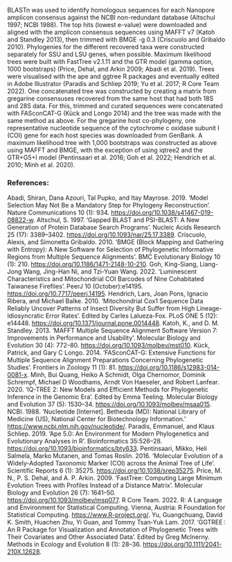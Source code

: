 BLASTn was used to identify homologous sequences for each Nanopore amplicon consensus against the NCBI non-redundant database (Altschul 1997; NCBI 1988). The top hits (lowest e-value) were downloaded and aligned with the amplicon consensus sequences using MAFFT v7 (Katoh and Standley 2013), then trimmed with BMGE -g 0.3 (Criscuolo and Gribaldo 2010). Phylogenies for the different recovered taxa were constructed separately for SSU and LSU genes, when possible. Maximum likelihood trees were built with FastTree v2.1.11 and the GTR model (gamma option, 1000 bootstraps) (Price, Dehal, and Arkin 2009; Abadi et al. 2019). Trees were visualised with the ape and ggtree R packages and eventually edited in Adobe Illustrator (Paradis and Schliep 2019; Yu et al. 2017; R Core Team 2022).
One concatenated tree was constructed by creating a matrix from gregarine consensuses recovered from the same host that had both 18S and 28S data. For this, trimmed and curated sequences were concatenated with FASconCAT-G (Kück and Longo 2014) and the tree was made with the same method as above. For the gregarine host co-phylogeny, one representative nucleotide sequence of the cytochrome c oxidase subunit I (COI) gene for each host species was downloaded from GenBank. A maximum likelihood tree with 1,000 bootstraps was constructed as above using MAFFT and BMGE, with the exception of using iqtree2 and the GTR+G5+I model (Pentinsaari et al. 2016; Goh et al. 2022; Hendrich et al. 2010; Minh et al. 2020).

### References:
Abadi, Shiran, Dana Azouri, Tal Pupko, and Itay Mayrose. 2019. ‘Model Selection May Not Be a Mandatory Step for Phylogeny Reconstruction’. Nature Communications 10 (1): 934. https://doi.org/10.1038/s41467-019-08822-w.
Altschul, S. 1997. ‘Gapped BLAST and PSI-BLAST: A New Generation of Protein Database Search Programs’. Nucleic Acids Research 25 (17): 3389–3402. https://doi.org/10.1093/nar/25.17.3389.
Criscuolo, Alexis, and Simonetta Gribaldo. 2010. ‘BMGE (Block Mapping and Gathering with Entropy): A New Software for Selection of Phylogenetic Informative Regions from Multiple Sequence Alignments’. BMC Evolutionary Biology 10 (1): 210. https://doi.org/10.1186/1471-2148-10-210.
Goh, King-Siang, Liang-Jong Wang, Jing-Han Ni, and Tzi-Yuan Wang. 2022. ‘Luminescent Characteristics and Mitochondrial COI Barcodes of Nine Cohabitated Taiwanese Fireflies’. PeerJ 10 (October):e14195. https://doi.org/10.7717/peerj.14195.
Hendrich, Lars, Joan Pons, Ignacio Ribera, and Michael Balke. 2010. ‘Mitochondrial Cox1 Sequence Data Reliably Uncover Patterns of Insect Diversity But Suffer from High Lineage-Idiosyncratic Error Rates’. Edited by Carles Lalueza-Fox. PLoS ONE 5 (12): e14448. https://doi.org/10.1371/journal.pone.0014448.
Katoh, K., and D. M. Standley. 2013. ‘MAFFT Multiple Sequence Alignment Software Version 7: Improvements in Performance and Usability’. Molecular Biology and Evolution 30 (4): 772–80. https://doi.org/10.1093/molbev/mst010.
Kück, Patrick, and Gary C Longo. 2014. ‘FASconCAT-G: Extensive Functions for Multiple Sequence Alignment Preparations Concerning Phylogenetic Studies’. Frontiers in Zoology 11 (1): 81. https://doi.org/10.1186/s12983-014-0081-x.
Minh, Bui Quang, Heiko A Schmidt, Olga Chernomor, Dominik Schrempf, Michael D Woodhams, Arndt Von Haeseler, and Robert Lanfear. 2020. ‘IQ-TREE 2: New Models and Efficient Methods for Phylogenetic Inference in the Genomic Era’. Edited by Emma Teeling. Molecular Biology and Evolution 37 (5): 1530–34. https://doi.org/10.1093/molbev/msaa015.
NCBI. 1988. ‘Nucleotide [Internet]. Bethesda (MD): National Library of Medicine (US), National Center for Biotechnology Information.’ https://www.ncbi.nlm.nih.gov/nucleotide/.
Paradis, Emmanuel, and Klaus Schliep. 2019. ‘Ape 5.0: An Environment for Modern Phylogenetics and Evolutionary Analyses in R’. Bioinformatics 35:526–28. https://doi.org/10.1093/bioinformatics/bty633.
Pentinsaari, Mikko, Heli Salmela, Marko Mutanen, and Tomas Roslin. 2016. ‘Molecular Evolution of a Widely-Adopted Taxonomic Marker (COI) across the Animal Tree of Life’. Scientific Reports 6 (1): 35275. https://doi.org/10.1038/srep35275.
Price, M. N., P. S. Dehal, and A. P. Arkin. 2009. ‘FastTree: Computing Large Minimum Evolution Trees with Profiles Instead of a Distance Matrix’. Molecular Biology and Evolution 26 (7): 1641–50. https://doi.org/10.1093/molbev/msp077.
R Core Team. 2022. R: A Language and Environment for Statistical Computing. Vienna, Austria: R Foundation for Statistical Computing. https://www.R-project.org/.
Yu, Guangchuang, David K. Smith, Huachen Zhu, Yi Guan, and Tommy Tsan‐Yuk Lam. 2017. ‘GGTREE : An R Package for Visualization and Annotation of Phylogenetic Trees with Their Covariates and Other Associated Data’. Edited by Greg McInerny. Methods in Ecology and Evolution 8 (1): 28–36. https://doi.org/10.1111/2041-210X.12628.


